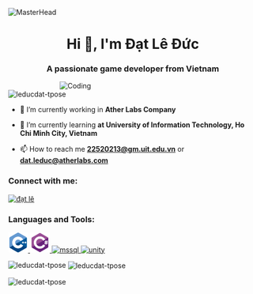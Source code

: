 ![MasterHead](https://user-images.githubusercontent.com/74038190/241765440-80728820-e06b-4f96-9c9e-9df46f0cc0a5.gif)
<h1 align="center">Hi 👋, I'm Đạt Lê Đức</h1>
<h3 align="center">A passionate game developer from Vietnam</h3>
<img align="right" alt="Coding" width="400" src="https://user-images.githubusercontent.com/74038190/240906093-9be4d344-6782-461a-b5a6-32a07bf7b34e.gif">
<p align="left"> <img src="https://komarev.com/ghpvc/?username=leducdat-tpose&label=Profile%20views&color=0e75b6&style=flat" alt="leducdat-tpose" /> </p>

- 🔭 I’m currently working in **Ather Labs Company**

- 🌱 I’m currently learning **at University of Information Technology, Ho Chi Minh City, Vietnam**

- 📫 How to reach me **22520213@gm.uit.edu.vn** or **dat.leduc@atherlabs.com**

<h3 align="left">Connect with me:</h3>
<p align="left">
<a href="https://www.facebook.com/lamsaodecodcem/" target="blank"><img align="center" src="https://raw.githubusercontent.com/rahuldkjain/github-profile-readme-generator/master/src/images/icons/Social/facebook.svg" alt="đạt lê" height="30" width="40" /></a>
</p>

<h3 align="left">Languages and Tools:</h3>
<p align="left"> <a href="https://www.w3schools.com/cpp/" target="_blank" rel="noreferrer"> <img src="https://raw.githubusercontent.com/devicons/devicon/master/icons/cplusplus/cplusplus-original.svg" alt="cplusplus" width="40" height="40"/> </a> <a href="https://www.w3schools.com/cs/" target="_blank" rel="noreferrer"> <img src="https://raw.githubusercontent.com/devicons/devicon/master/icons/csharp/csharp-original.svg" alt="csharp" width="40" height="40"/> </a> <a href="https://www.microsoft.com/en-us/sql-server" target="_blank" rel="noreferrer"> <img src="https://www.svgrepo.com/show/303229/microsoft-sql-server-logo.svg" alt="mssql" width="40" height="40"/> </a> <a href="https://unity.com/" target="_blank" rel="noreferrer"> <img src="https://www.vectorlogo.zone/logos/unity3d/unity3d-icon.svg" alt="unity" width="40" height="40"/> </a> </p>

<p><img align="left" src="https://github-readme-stats.vercel.app/api/top-langs?username=leducdat-tpose&show_icons=true&locale=en&layout=compact" alt="leducdat-tpose" /></p>

<p>&nbsp;<img align="center" src="https://github-readme-stats.vercel.app/api?username=leducdat-tpose&show_icons=true&locale=en" alt="leducdat-tpose" /></p>

<p><img align="center" src="https://github-readme-streak-stats.herokuapp.com/?user=leducdat-tpose&" alt="leducdat-tpose" /></p>
